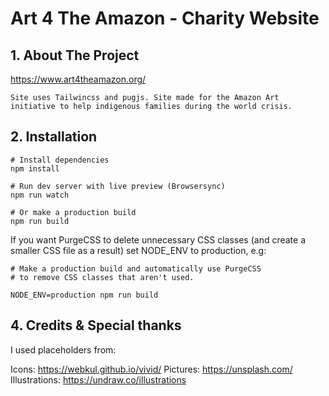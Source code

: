# Art 4 The Amazon - Charity Website


## 1. About The Project

https://www.art4theamazon.org/

```
Site uses Tailwincss and pugjs. Site made for the Amazon Art initiative to help indigenous families during the world crisis.
```

## 2. Installation

```
# Install dependencies
npm install 

# Run dev server with live preview (Browsersync)
npm run watch

# Or make a production build 
npm run build
```

If you want PurgeCSS to delete unnecessary CSS classes (and create a smaller CSS file as a result) set NODE_ENV to production, e.g:

```
# Make a production build and automatically use PurgeCSS
# to remove CSS classes that aren't used.

NODE_ENV=production npm run build
```


## 4. Credits & Special thanks

I used placeholders from:

Icons: https://webkul.github.io/vivid/
Pictures: https://unsplash.com/
Illustrations: https://undraw.co/illustrations